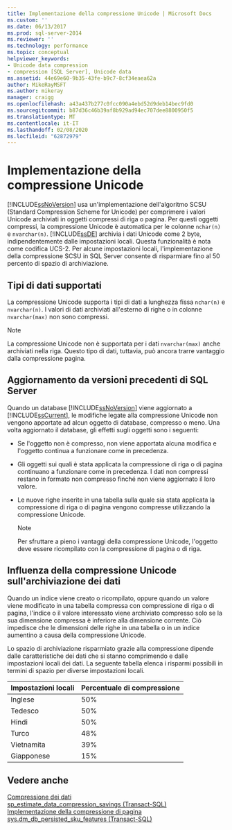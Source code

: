 ```yaml
---
title: Implementazione della compressione Unicode | Microsoft Docs
ms.custom: ''
ms.date: 06/13/2017
ms.prod: sql-server-2014
ms.reviewer: ''
ms.technology: performance
ms.topic: conceptual
helpviewer_keywords:
- Unicode data compression
- compression [SQL Server], Unicode data
ms.assetid: 44e69e60-9b35-43fe-b9c7-8cf34eaea62a
author: MikeRayMSFT
ms.author: mikeray
manager: craigg
ms.openlocfilehash: a43a437b277c0fcc090a4ebd52d9deb14bec9fd0
ms.sourcegitcommit: b87d36c46b39af8b929ad94ec707dee8800950f5
ms.translationtype: MT
ms.contentlocale: it-IT
ms.lasthandoff: 02/08/2020
ms.locfileid: "62872979"
---
```

# <a name="unicode-compression-implementation"></a>Implementazione della compressione Unicode
  [!INCLUDE[ssNoVersion](../../includes/ssnoversion-md.md)] usa un'implementazione dell'algoritmo SCSU (Standard Compression Scheme for Unicode) per comprimere i valori Unicode archiviati in oggetti compressi di riga o pagina. Per questi oggetti compressi, la compressione Unicode è automatica per le colonne `nchar(n)` e `nvarchar(n)`. [!INCLUDE[ssDE](../../includes/ssde-md.md)] archivia i dati Unicode come 2 byte, indipendentemente dalle impostazioni locali. Questa funzionalità è nota come codifica UCS-2. Per alcune impostazioni locali, l'implementazione della compressione SCSU in SQL Server consente di risparmiare fino al 50 percento di spazio di archiviazione.  
  
## <a name="supported-data-types"></a>Tipi di dati supportati  
 La compressione Unicode supporta i tipi di dati a lunghezza fissa `nchar(n)` e `nvarchar(n)`. I valori di dati archiviati all'esterno di righe o in colonne `nvarchar(max)` non sono compressi.  
  
> [!NOTE]  
>  La compressione Unicode non è supportata per i dati `nvarchar(max)` anche archiviati nella riga. Questo tipo di dati, tuttavia, può ancora trarre vantaggio dalla compressione pagina.  
  
## <a name="upgrading-from-earlier-versions-of-sql-server"></a>Aggiornamento da versioni precedenti di SQL Server  
 Quando un database [!INCLUDE[ssNoVersion](../../includes/ssnoversion-md.md)] viene aggiornato a [!INCLUDE[ssCurrent](../../includes/sscurrent-md.md)], le modifiche legate alla compressione Unicode non vengono apportate ad alcun oggetto di database, compresso o meno. Una volta aggiornato il database, gli effetti sugli oggetti sono i seguenti:  
  
-   Se l'oggetto non è compresso, non viene apportata alcuna modifica e l'oggetto continua a funzionare come in precedenza.  
  
-   Gli oggetti sui quali è stata applicata la compressione di riga o di pagina continuano a funzionare come in precedenza. I dati non compressi restano in formato non compresso finché non viene aggiornato il loro valore.  
  
-   Le nuove righe inserite in una tabella sulla quale sia stata applicata la compressione di riga o di pagina vengono compresse utilizzando la compressione Unicode.  
  
    > [!NOTE]  
    >  Per sfruttare a pieno i vantaggi della compressione Unicode, l'oggetto deve essere ricompilato con la compressione di pagina o di riga.  
  
## <a name="how-unicode-compression-affects-data-storage"></a>Influenza della compressione Unicode sull'archiviazione dei dati  
 Quando un indice viene creato o ricompilato, oppure quando un valore viene modificato in una tabella compressa con compressione di riga o di pagina, l'indice o il valore interessato viene archiviato compresso solo se la sua dimensione compressa è inferiore alla dimensione corrente. Ciò impedisce che le dimensioni delle righe in una tabella o in un indice aumentino a causa della compressione Unicode.  
  
 Lo spazio di archiviazione risparmiato grazie alla compressione dipende dalle caratteristiche dei dati che si stanno comprimendo e dalle impostazioni locali dei dati. La seguente tabella elenca i risparmi possibili in termini di spazio per diverse impostazioni locali.  
  
|Impostazioni locali|Percentuale di compressione|  
|------------|-------------------------|  
|Inglese|50%|  
|Tedesco|50%|  
|Hindi|50%|  
|Turco|48%|  
|Vietnamita|39%|  
|Giapponese|15%|  
  
## <a name="see-also"></a>Vedere anche  
 [Compressione dei dati](data-compression.md)   
 [sp_estimate_data_compression_savings &#40;Transact-SQL&#41;](/sql/relational-databases/system-stored-procedures/sp-estimate-data-compression-savings-transact-sql)   
 [Implementazione della compressione di pagina](page-compression-implementation.md)   
 [sys.dm_db_persisted_sku_features &#40;Transact-SQL&#41;](/sql/relational-databases/system-dynamic-management-views/sys-dm-db-persisted-sku-features-transact-sql)  
  
  
